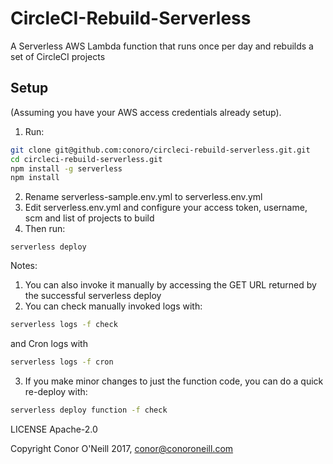 # CircleCI-Rebuild-Serverless

A Serverless AWS Lambda function that runs once per day and rebuilds a set of
CircleCI projects

## Setup

(Assuming you have your AWS access credentials already setup).

1. Run:

```bash
git clone git@github.com:conoro/circleci-rebuild-serverless.git.git
cd circleci-rebuild-serverless.git
npm install -g serverless
npm install
```

2. Rename serverless-sample.env.yml to serverless.env.yml
3. Edit serverless.env.yml and configure your access token, username, scm and
   list of projects to build
4. Then run:

```
serverless deploy
```

Notes:

1. You can also invoke it manually by accessing the GET URL returned by the
   successful serverless deploy
2. You can check manually invoked logs with:

```bash
serverless logs -f check
```

and Cron logs with

```bash
serverless logs -f cron
```

3. If you make minor changes to just the function code, you can do a quick
   re-deploy with:

```bash
serverless deploy function -f check
```

LICENSE Apache-2.0

Copyright Conor O'Neill 2017, conor@conoroneill.com
